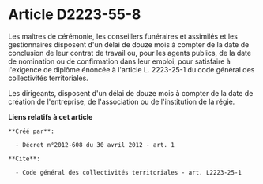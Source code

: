 # Article D2223-55-8

Les maîtres de cérémonie, les conseillers funéraires et assimilés et les gestionnaires disposent d'un délai de douze mois à
compter de la date de conclusion de leur contrat de travail ou, pour les agents publics, de la date de nomination ou de
confirmation dans leur emploi, pour satisfaire à l'exigence de diplôme énoncée à l'article L. 2223-25-1 du code général des
collectivités territoriales. 

Les dirigeants, disposent d'un délai de douze mois à compter de la date de création de l'entreprise, de l'association ou de
l'institution de la régie.

**Liens relatifs à cet article**

	**Créé par**:

	  - Décret n°2012-608 du 30 avril 2012 - art. 1

	**Cite**:

	  - Code général des collectivités territoriales - art. L2223-25-1

